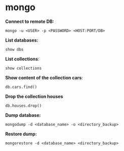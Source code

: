 # mongo

**Connect to remote DB:**
```
mongo -u <USER> -p <PASSWORD> <HOST:PORT/DB>
```

**List databases:**
```
show dbs
```

**List collections**:
```
show collections
```

**Show content of the collection cars**:
```
db.cars.find()
```

**Drop the collection houses**
```
db.houses.drop()
```

**Dump database:**
```
mongodump -d <database_name> -o <directory_backup>
```

**Restore dump:**
```
mongorestore -d <database_name> <directory_backup>
```

